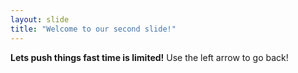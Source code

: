 ```yaml
---
layout: slide
title: "Welcome to our second slide!"
---
```

**Lets push things fast time is limited!**
Use the left arrow to go back!
